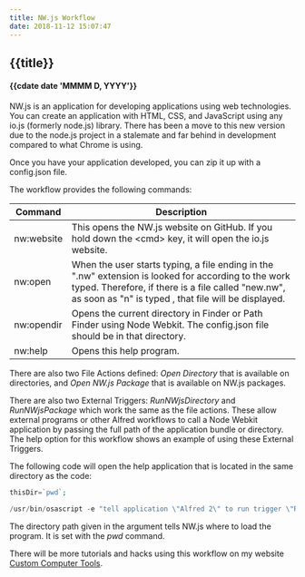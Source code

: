 ```yaml
---
title: NW.js Workflow
date: 2018-11-12 15:07:47
---
```

## {{title}}
#### {{cdate date 'MMMM D, YYYY'}}


NW.js is an application for developing applications using web technologies. You can create an application with HTML, CSS, and JavaScript using any io.js (formerly node.js) library. There has been a move to this new version due to the node.js project in a stalemate and far behind in development compared to what Chrome is using.


Once you have your application developed, you can zip it up with a config.json file.


The workflow provides the following commands:

| Command | Description |
| ---- | --- |
| nw:website | This opens the NW.js website on GitHub. If you hold down the &lt;cmd&gt; key, it will open the io.js website. |
| nw:open | When the user starts typing, a file ending in the ".nw" extension is looked for according to the work typed. Therefore, if there is a file called "new.nw", as soon as "n" is typed , that file will be displayed. |
| nw:opendir | Opens the current directory in Finder or Path Finder using Node Webkit. The config.json file should be in that directory. |
| nw:help | Opens this help program. |


There are also two File Actions defined: *Open Directory* that is available on directories, and *Open NW.js Package* that is available on NW.js packages.


There are also two External Triggers: *RunNWjsDirectory* and *RunNWjsPackage* which work the same as the file actions. These allow external programs or other Alfred workflows to call a Node Webkit application by passing the full path of the application bundle or directory. The help option for this workflow shows an example of using these External Triggers.


The following code will open the help application that is located in the same directory as the code:

```php
thisDir=`pwd`;

/usr/bin/osascript -e "tell application \"Alfred 2\" to run trigger \"RunNWjsDirectory\" in workflow \"com.customct.NWjs\" with argument \"$thisDir/help\""
```

The directory path given in the argument tells NW.js where to load the program. It is set with the *pwd* command.


There will be more tutorials and hacks using this workflow on my website [Custom Computer Tools](http://customct.com).

